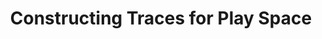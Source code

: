 ---
layout: page
title: Constructing Traces for Play Space
description: Landscape Studio
img: assets/img/undergrad/l1.jpg
redirect: ../assets/html/school-yard.html
importance: 13
category: Architecture and Landscape Design
---